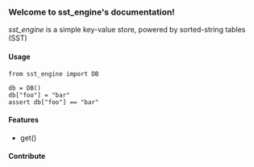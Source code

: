 ### Welcome to sst_engine's documentation! 


*sst_engine* is a simple key-value store, powered by sorted-string tables (SST)

#### Usage 
```
from sst_engine import DB

db = DB() 
db["foo"] = "bar"
assert db["foo"] == "bar"

```


#### Features 
* get()




#### Contribute

